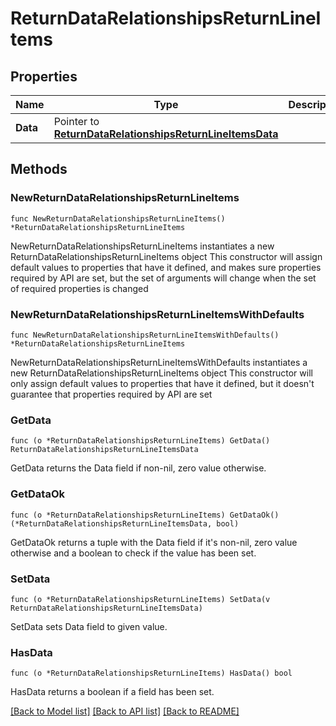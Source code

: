 # ReturnDataRelationshipsReturnLineItems

## Properties

Name | Type | Description | Notes
------------ | ------------- | ------------- | -------------
**Data** | Pointer to [**ReturnDataRelationshipsReturnLineItemsData**](ReturnDataRelationshipsReturnLineItemsData.md) |  | [optional] 

## Methods

### NewReturnDataRelationshipsReturnLineItems

`func NewReturnDataRelationshipsReturnLineItems() *ReturnDataRelationshipsReturnLineItems`

NewReturnDataRelationshipsReturnLineItems instantiates a new ReturnDataRelationshipsReturnLineItems object
This constructor will assign default values to properties that have it defined,
and makes sure properties required by API are set, but the set of arguments
will change when the set of required properties is changed

### NewReturnDataRelationshipsReturnLineItemsWithDefaults

`func NewReturnDataRelationshipsReturnLineItemsWithDefaults() *ReturnDataRelationshipsReturnLineItems`

NewReturnDataRelationshipsReturnLineItemsWithDefaults instantiates a new ReturnDataRelationshipsReturnLineItems object
This constructor will only assign default values to properties that have it defined,
but it doesn't guarantee that properties required by API are set

### GetData

`func (o *ReturnDataRelationshipsReturnLineItems) GetData() ReturnDataRelationshipsReturnLineItemsData`

GetData returns the Data field if non-nil, zero value otherwise.

### GetDataOk

`func (o *ReturnDataRelationshipsReturnLineItems) GetDataOk() (*ReturnDataRelationshipsReturnLineItemsData, bool)`

GetDataOk returns a tuple with the Data field if it's non-nil, zero value otherwise
and a boolean to check if the value has been set.

### SetData

`func (o *ReturnDataRelationshipsReturnLineItems) SetData(v ReturnDataRelationshipsReturnLineItemsData)`

SetData sets Data field to given value.

### HasData

`func (o *ReturnDataRelationshipsReturnLineItems) HasData() bool`

HasData returns a boolean if a field has been set.


[[Back to Model list]](../README.md#documentation-for-models) [[Back to API list]](../README.md#documentation-for-api-endpoints) [[Back to README]](../README.md)


